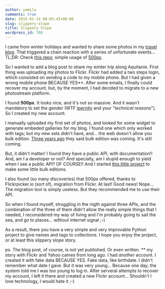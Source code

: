 ```yaml
---
author: yamila
comments: true
date: 2015-01-14 00:03:43+00:00
slug: slippery-slope
title: Slippery Slope
wordpress_id: 768
---
```


I came from winter holidays and wanted to share some photos in my [travel blog](http://dendarii.es). That triggered a chain reaction with a series of unfortunate events...
TL;DR: Check [this repo](https://github.com/yamila-moreno/py500px); simple usage of [500px](https://500px.com).
<!-- more -->

So I wanted to add a blog post to share my winter trip along Aquitanie. First thing was uploading my photos to Flickr. Flickr had added a two steps login, which consisted on sending a code to my mobile phone. But I had given a wrong mobile phone BECAUSE YES**. After some emails, I finally could recover my account, but, by the moment, I had decided to migrate to a new photostream platform.

I found **500px**. It looks nice, and it's not so massive. And it wasn't mandatory to set the gender (WTF [Ipernity](http://www.ipernity.com/) and your "_technical reasons_"). So I created my new account.

I manually uploaded my first set of photos, and looked for some widget to generate embeded galleries for my blog. I found one which only worked with tags; but my new sets didn't have, and... the web doesn't allow you bulk edition. [Three years ago](https://twitter.com/500px_Help/status/271942761559760896) they said bulk edition was coming. It's still coming.

But, it didn't matter! I found they have a public API, with documentation!! And, am I a developer or not? And specially, am I stupid enough to yield when I see a public API? OF COURSE!! And I started [this little project](https://github.com/yamila-moreno/py500px) to make some little bulk editions.

I also found (so many discoveries) that 500px offered, thanks to Flickrpicker.io (sort of), migration from Flickr. At last! Good news! Nope... The migration tool is simply useless. But they recommended me to use their API.

So when I found myself, struggling in the nigth against three APIs, and the combination of the three of them didn't allow the really simple things that I needed, I reconsidered my way of living and I'm probably going to sail the sea, and go to places... without internet signal ;-)

As a result, there you have a very simple and very improvable Python project to give names and tags to collections. I hope you enjoy the project, or at least this slippery slope story.

ps. The blog post, of course, is not yet published. Or even written.
** my story with Flickr and Yahoo cames from long ago. I had _another_ account. I created it with fake data BECAUSE YES. Fake data, like birthdate. I didn't remember what date I gave. But it was very young... Because one day, the system told me I was too young to log in. After serveral attempts to recover my account, I left it there and created a new Flickr account... Shouldn't I love technology, I would hate it ;-)
